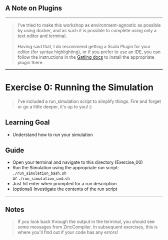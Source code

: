 ## A Note on Plugins
---
> I've tried to make this workshop as environment-agnostic as possible by using docker, and as such it is possible to complete using only a text editor and terminal. \
\
Having said that, I do recommend getting a Scala Plugin for your editor (for syntax highlighting), or if you prefer to use an IDE, you can follow the instructions in the [Gatling docs](https://gatling.io/docs/current/installation/#:~:text=Since%203.0%2C%20Gatling%20requires%20Scala%202.12.) to install the appropriate plugin there. 

---

# Exercise 0: Running the Simulation
> I've included a run_simulation script to simplify things. Fire and forget or go a little deeper, it's up to you! (: 

## Learning Goal
- Understand how to run your simulation

## Guide

- Open your terminal and navigate to this directory (Exercise_00)
- Run the Simulation using the appropriate run script: 
`./run_simulation_bash.sh` \
or `./run_simulation_cmd.sh`
- Just hit enter when prompted for a run description
- (optional) Investigate the contents of the run script
---
## Notes
>If you look back through the output in the terminal, you should see some messages from ZincCompiler. In subsequent exercises, this is where you'll find out if your code has any errors! 
